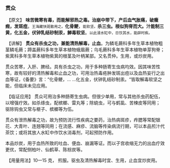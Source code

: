 ### 贯众

​         【原文】   **味苦微寒有毒，而能解邪热之毒。治崩中带下，产后血气胀痛，破癥瘕，发斑痘**。<small>王海藏快斑散用之。</small>**化骨鲠**，<small>能软坚。</small>**杀三虫。根似狗脊而大。汁能制三黄，化五金，伏钟乳结砂制汞，觯毒软坚**。<small>以此浸水缸中，日饮其水，能辟时疾。</small>

​      【讲解】    **贯众有杀虫之功，兼能清热解毒，止血**。为鳞毛蕨科多年生草本植物粗茎鳞毛蕨；蹄盖蕨科多年生草本植物蛾眉蕨；乌毛蕨科多年生草本植物单芽狗脊；紫萁科多年生草本植物紫萁的根茎及叶柄某部。又名贯仲。生用，或炒炭用。

​        贯众苦寒，入肝、脾经。具有杀虫之功，用于多种肠寄生虫病均效。因其味苦性寒，故有较好的清热解毒和止血之功，可用治热毒疮肿发斑出痘以及血热妄行之出血等证，《备要》言：“化骨鲠，... …化五金，伏钟乳结砂制汞。“皆取解毒软坚之能，但临床未见应用。

​     【临证应用】     贯众可用治多种肠寄生虫病。但很少单用，常与其他杀虫药配伍，以增强疗效。如杀绦虫，配槟榔、雷丸等；除蛲虫，可与鹤虱、苦楝皮等同用； 驱除钩虫又常与榧子、槟榔等为伍。

​      贯众有泄热解毒之功，故为预防流行性疾病之要药，治热病斑疹，痄腮等常配银花、大青叶、连翘等同用；在流感、麻疹、流脑等传染病流行期，可以本品煎汁代茶饮；或将其放人水缸中作饮水消毒剂，可起预防作用。

​      本品炒炭，用于血热所致的吐血、便血、崩漏等证。而以子宫收缩无力的出血疗效更优，常配侧柏叶、仙鹤草、陈棕炭等。

​     【用量用法】10一15 克， 煎服。驱虫及清热解毒时宜、生用，止血宜炒炭用。
